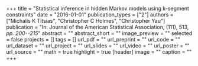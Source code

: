 +++
title = "Statistical inference in hidden Markov models using k-segment constraints"
date = "2016-01-01"
publication_types = ["2"]
authors = ["Michalis K Titsias", "Christopher C Holmes", "Christopher Yau"]
publication = "In: Journal of the American Statistical Association, (111), 513, _pp. 200--215_"
abstract = ""
abstract_short = ""
image_preview = ""
selected = false
projects = []
tags = []
url_pdf = ""
url_preprint = ""
url_code = ""
url_dataset = ""
url_project = ""
url_slides = ""
url_video = ""
url_poster = ""
url_source = ""
math = true
highlight = true
[header]
image = ""
caption = ""
+++
